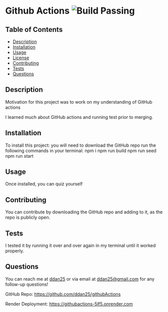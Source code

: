 # Github Actions ![Build Passing](https://img.shields.io/badge/Build_Passing-green)

## Table of Contents
- [Description](#description)
- [Installation](#installation)
- [Usage](#usage)
- [License](#license)
- [Contributing](#contributing)
- [Tests](#tests)
- [Questions](#questions)

## Description
Motivation for this project was to work on my understanding of GitHub actions

I learned much about GitHub actions and running test prior to merging.

## Installation
To install this project:
 you will need to download the GitHub repo
  run the following commands in your terminal:
   npm i
   npm run build
   npm run seed
   npm run start

## Usage
Once installed, you can quiz yourself

## Contributing
You can contribute by downloading the GitHub repo and adding to it, as the repo is publicly open.

## Tests
I tested it by running it over and over again in my terminal until it worked properly.

## Questions
You can reach me at [ddan25](https://github.com/ddan25) or via email at ddan25@gmail.com for any follow-up questions!

GitHub Repo: https://github.com/ddan25/githubActions

Render Deployment: https://githubactions-5lf5.onrender.com